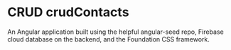 # CRUD crudContacts

An Angular application built using the helpful angular-seed repo, Firebase cloud database on the backend, and the Foundation CSS framework.
